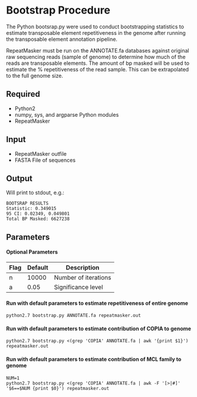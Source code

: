 # Bootstrap Procedure
The Python bootsrap.py were used to conduct bootstrapping statistics to estimate transposable element repetitiveness in the genome after running the transposable element annotation pipeline. 

RepeatMasker must be run on the ANNOTATE.fa databases against original raw sequencing reads (sample of genome) to determine how much of the reads are transposable elements. The amount of bp masked will be used to estimate the % repetitiveness of the read sample. This can be extrapolated to the full genome size. 

## Required
* Python2
* numpy, sys, and argparse Python modules
* RepeatMasker

## Input 
* RepeatMasker outfile
* FASTA File of sequences

## Output
Will print to stdout, e.g.:
```
BOOTSRAP RESULTS
Statistic: 0.349015
95 CI: 0.02349, 0.049801
Total BP Masked: 6627238
```

## Parameters

#### Optional Parameters

Flag | Default | Description
--------- | -------- | --------
n | 10000 | Number of iterations
a | 0.05 | Significance level

#### Run with default parameters to estimate repetitiveness of entire genome 
```
python2.7 bootstrap.py ANNOTATE.fa repeatmasker.out
```

#### Run with default parameters to estimate contribution of COPIA to genome
```
python2.7 bootstrap.py <(grep 'COPIA' ANNOTATE.fa | awk '{print $1}') repeatmasker.out
```

#### Run with default parameters to estimate contribution of MCL family to genome
```
NUM=1
python2.7 bootstrap.py <(grep 'COPIA' ANNOTATE.fa | awk -F '[>|#]' '$6==$NUM {print $0}') repeatmasker.out
```
